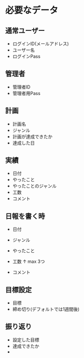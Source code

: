 # 必要なデータ

## 通常ユーザー
- ログインID(メールアドレス)
- ユーザー名
- ログインPass


## 管理者
- 管理者ID
- 管理者用Pass


## 計画
- 計画名
- ジャンル
- 計画が達成できたか
- 達成した日


## 実績
- 日付
- やったこと
- やったことのジャンル
- 工数
- コメント


## 日報を書く時
- 日付

- ジャンル
- やったこと
- 工数
↑ max 3つ
- コメント


## 目標設定

- 目標
- 締め切り(デフォルトでは1週間後)

## 振り返り

- 設定した目標
- 達成できたか
- 